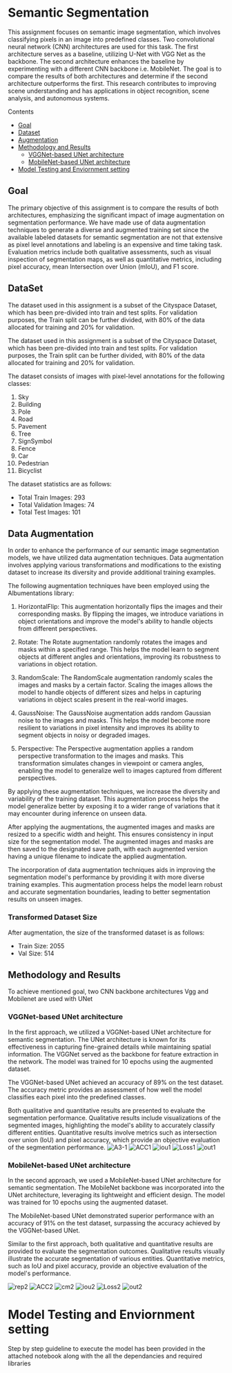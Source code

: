 # Semantic Segmentation
This assignment focuses on semantic image segmentation, which involves classifying pixels in an image into predefined classes. Two convolutional neural network (CNN) architectures are used for this task. The first architecture serves as a baseline, utilizing  U-Net with VGG Net as the backbone. The second architecture enhances the baseline by experimenting with a different CNN backbone i.e. MobileNet. The goal is to compare the results of both architectures and determine if the second architecture outperforms the first. This research contributes to improving scene understanding and has applications in object recognition, scene analysis, and autonomous systems.

<!--ts-->
Contents
<!--te-->

<!--ts-->
* [Goal](##Goal)
* [Dataset](##DataSet)
* [Augmentation](##Augmentation)
* [Methodology and Results](##MethodologyandResults)
	* [VGGNet-based UNet architecture](###VGGNetbasedUNetarchitecture)	
	* [MobileNet-based UNet architecture](###MobileNetbasedUNetarchitecture)
* [Model Testing and Enviornment setting](##ModelTestingandEnviornmentsetting)
<!--te-->

## Goal 
The primary objective of this assignment is to compare the results of both architectures, emphasizing the significant impact of image augmentation on segmentation performance. We have made use of data augmentation techniques to generate a diverse and augmented training set since the available labeled datasets for semantic segmentation are not that extensive as pixel level annotations and labeling is an expensive and time taking task. Evaluation metrics include both qualitative assessments, such as visual inspection of segmentation maps, as well as quantitative metrics, including pixel accuracy, mean Intersection over Union (mIoU), and F1 score.

## DataSet 
The dataset used in this assignment is a subset of the Cityspace Dataset, which has been pre-divided into train and test splits. For validation purposes, the Train split can be further divided, with 80\% of the data allocated for training and 20\% for validation.

The dataset used in this assignment is a subset of the Cityspace Dataset, which has been pre-divided into train and test splits. For validation purposes, the Train split can be further divided, with 80% of the data allocated for training and 20% for validation.

The dataset consists of images with pixel-level annotations for the following classes:
1. Sky
2. Building
3. Pole
4. Road
5. Pavement
6. Tree
7. SignSymbol
8. Fence
9. Car
10. Pedestrian
11. Bicyclist

The dataset statistics are as follows:
- Total Train Images: 293
- Total Validation Images: 74
- Total Test Images: 101

## Data Augmentation

In order to enhance the performance of our semantic image segmentation models, we have utilized data augmentation techniques. Data augmentation involves applying various transformations and modifications to the existing dataset to increase its diversity and provide additional training examples.

The following augmentation techniques have been employed using the Albumentations library:

1. HorizontalFlip: This augmentation horizontally flips the images and their corresponding masks. By flipping the images, we introduce variations in object orientations and improve the model's ability to handle objects from different perspectives.

2. Rotate: The Rotate augmentation randomly rotates the images and masks within a specified range. This helps the model learn to segment objects at different angles and orientations, improving its robustness to variations in object rotation.

3. RandomScale: The RandomScale augmentation randomly scales the images and masks by a certain factor. Scaling the images allows the model to handle objects of different sizes and helps in capturing variations in object scales present in the real-world images.

4. GaussNoise: The GaussNoise augmentation adds random Gaussian noise to the images and masks. This helps the model become more resilient to variations in pixel intensity and improves its ability to segment objects in noisy or degraded images.

5. Perspective: The Perspective augmentation applies a random perspective transformation to the images and masks. This transformation simulates changes in viewpoint or camera angles, enabling the model to generalize well to images captured from different perspectives.

By applying these augmentation techniques, we increase the diversity and variability of the training dataset. This augmentation process helps the model generalize better by exposing it to a wider range of variations that it may encounter during inference on unseen data.

After applying the augmentations, the augmented images and masks are resized to a specific width and height. This ensures consistency in input size for the segmentation model. The augmented images and masks are then saved to the designated save path, with each augmented version having a unique filename to indicate the applied augmentation.

The incorporation of data augmentation techniques aids in improving the segmentation model's performance by providing it with more diverse training examples. This augmentation process helps the model learn robust and accurate segmentation boundaries, leading to better segmentation results on unseen images.

### Transformed Dataset Size

After augmentation, the size of the transformed dataset is as follows:

- Train Size: 2055
- Val Size: 514


## Methodology and Results

To achieve mentioned goal, two CNN backbone architectures Vgg and Mobilenet are used with UNet
### VGGNet-based UNet architecture
In the first approach, we utilized a VGGNet-based UNet architecture for semantic segmentation. The UNet architecture is known for its effectiveness in capturing fine-grained details while maintaining spatial information. The VGGNet served as the backbone for feature extraction in the network. The model was trained for 10 epochs using the augmented dataset.

The VGGNet-based UNet achieved an accuracy of 89\% on the test dataset. The accuracy metric provides an assessment of how well the model classifies each pixel into the predefined classes.

Both qualitative and quantitative results are presented to evaluate the segmentation performance. Qualitative results include visualizations of the segmented images, highlighting the model's ability to accurately classify different entities. Quantitative results involve metrics such as intersection over union (IoU) and pixel accuracy, which provide an objective evaluation of the segmentation performance.
![A3-1](https://github.com/Momna-Waheed/Semantic_Segmentation/assets/59650991/61114dfa-b1f8-4f4a-8ed1-2760ccc92fc0)
![ACC1](https://github.com/Momna-Waheed/Semantic_Segmentation/assets/59650991/0ec62ba0-957d-47cf-876f-b0b487611cbb)
![iou1](https://github.com/Momna-Waheed/Semantic_Segmentation/assets/59650991/2df11b65-c572-4e2d-977a-e36ac1d14a6c)
![Loss1](https://github.com/Momna-Waheed/Semantic_Segmentation/assets/59650991/67b4ce24-777b-41ce-8cab-08f1ae47257c)
![out1](https://github.com/Momna-Waheed/Semantic_Segmentation/assets/59650991/898d6aec-c0d9-4acb-817c-1e60cc82aedf)



### MobileNet-based UNet architecture
In the second approach, we used a MobileNet-based UNet architecture for semantic segmentation. The MobileNet backbone was incorporated into the UNet architecture, leveraging its lightweight and efficient design. The model was trained for 10 epochs using the augmented dataset.

The MobileNet-based UNet demonstrated superior performance with an accuracy of 91\% on the test dataset, surpassing the accuracy achieved by the VGGNet-based UNet.

Similar to the first approach, both qualitative and quantitative results are provided to evaluate the segmentation outcomes. Qualitative results visually illustrate the accurate segmentation of various entities. Quantitative metrics, such as IoU and pixel accuracy, provide an objective evaluation of the model's performance.



![rep2](https://github.com/Momna-Waheed/Semantic_Segmentation/assets/59650991/1cbc4f29-b8d2-4f29-afaf-b1ddf9c8d8b4)
![ACC2](https://github.com/Momna-Waheed/Semantic_Segmentation/assets/59650991/d512cff5-97d7-4204-8d16-c0f9cb5ecc2e)
![cm2](https://github.com/Momna-Waheed/Semantic_Segmentation/assets/59650991/d68c388b-784e-4427-b657-81541d8efc5f)
![iou2](https://github.com/Momna-Waheed/Semantic_Segmentation/assets/59650991/08a60adc-6411-432a-81b1-5b7349d00137)
![Loss2](https://github.com/Momna-Waheed/Semantic_Segmentation/assets/59650991/3bdcef71-b32a-4051-8c22-bdefa2934745)
![out2](https://github.com/Momna-Waheed/Semantic_Segmentation/assets/59650991/fb782902-0eb2-4688-8dc1-61754927b39d)

# Model Testing and Enviornment setting
Step by step guideline to execute the model has been provided in the attached notebook along with the all the dependancies and required libraries

